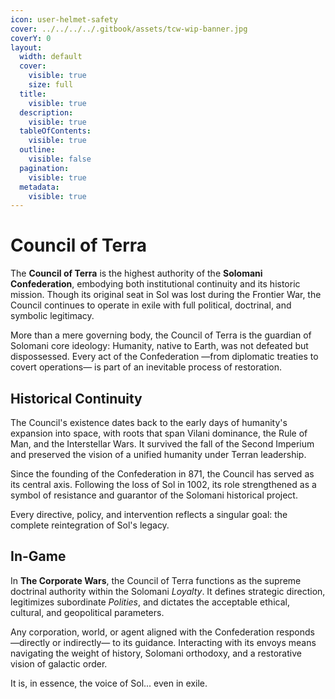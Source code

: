 ```yaml
---
icon: user-helmet-safety
cover: ../../../../.gitbook/assets/tcw-wip-banner.jpg
coverY: 0
layout:
  width: default
  cover:
    visible: true
    size: full
  title:
    visible: true
  description:
    visible: true
  tableOfContents:
    visible: true
  outline:
    visible: false
  pagination:
    visible: true
  metadata:
    visible: true
---
```


# Council of Terra

The **Council of Terra** is the highest authority of the **Solomani Confederation**, embodying both institutional continuity and its historic mission. Though its original seat in Sol was lost during the Frontier War, the Council continues to operate in exile with full political, doctrinal, and symbolic legitimacy.

More than a mere governing body, the Council of Terra is the guardian of Solomani core ideology: Humanity, native to Earth, was not defeated but dispossessed. Every act of the Confederation —from diplomatic treaties to covert operations— is part of an inevitable process of restoration.

## Historical Continuity

The Council's existence dates back to the early days of humanity's expansion into space, with roots that span Vilani dominance, the Rule of Man, and the Interstellar Wars. It survived the fall of the Second Imperium and preserved the vision of a unified humanity under Terran leadership.

Since the founding of the Confederation in 871, the Council has served as its central axis. Following the loss of Sol in 1002, its role strengthened as a symbol of resistance and guarantor of the Solomani historical project.

Every directive, policy, and intervention reflects a singular goal: the complete reintegration of Sol's legacy.

## In-Game

In **The Corporate Wars**, the Council of Terra functions as the supreme doctrinal authority within the Solomani _Loyalty_. It defines strategic direction, legitimizes subordinate _Polities_, and dictates the acceptable ethical, cultural, and geopolitical parameters.

Any corporation, world, or agent aligned with the Confederation responds —directly or indirectly— to its guidance. Interacting with its envoys means navigating the weight of history, Solomani orthodoxy, and a restorative vision of galactic order.

It is, in essence, the voice of Sol... even in exile.
